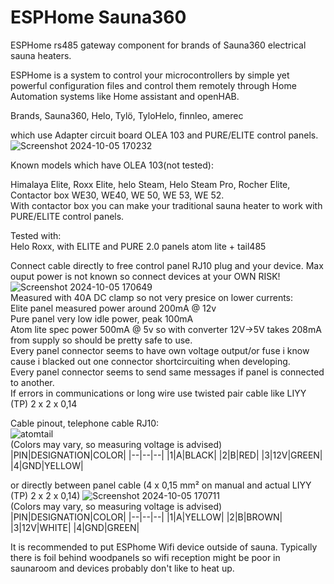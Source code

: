 
# ESPHome Sauna360

ESPHome rs485 gateway component for brands of Sauna360 electrical sauna heaters.  

ESPHome is a system to control your microcontrollers by simple yet powerful configuration files and control them remotely through Home Automation systems like Home assistant and openHAB.  

Brands, Sauna360, Helo, Tylö, TyloHelo, finnleo, amerec  

which use Adapter circuit board OLEA 103 and PURE/ELITE control panels.  
![Screenshot 2024-10-05 170232](https://github.com/user-attachments/assets/ef990b1d-3291-422f-9d9e-5d07e3631fae)


Known models which have OLEA 103(not tested):  

Himalaya Elite, Roxx Elite, helo Steam, Helo Steam Pro, Rocher Elite, Contactor box WE30, WE40, WE 50, WE 53, WE 52.  
With contactor box you can make your traditional sauna heater to work with PURE/ELITE control panels.


Tested with:  
Helo Roxx, with ELITE and PURE 2.0 panels
atom lite + tail485  

Connect cable directly to free control panel RJ10 plug and your device. Max ouput power is not known so connect devices at your OWN RISK!  
![Screenshot 2024-10-05 170649](https://github.com/user-attachments/assets/1033c7dd-9285-4b00-a9e4-8e67a3d91566)  
Measured with 40A DC clamp so not very presice on lower currents:  
Elite panel measured power around 200mA @ 12v  
Pure panel very low idle power, peak 100mA  
Atom lite spec power 500mA @ 5v so with converter 12V->5V takes 208mA from supply so should be pretty safe to use.   
Every panel connector seems to have own voltage output/or fuse i know cause i blacked out one connector shortcircuiting when developing.  
Every panel connector seems to send same messages if panel is connected to another.  
If errors in communications or long wire use twisted pair cable like LIYY (TP) 2 x 2 x 0,14   

Cable pinout, telephone cable RJ10:  
![atomtail](https://github.com/user-attachments/assets/3376d275-32a4-4ce1-be8a-635d06be098f)  
(Colors may vary, so measuring voltage is advised)  
|PIN|DESIGNATION|COLOR|
|--|--|--|
|1|A|BLACK|
|2|B|RED|
|3|12V|GREEN|
|4|GND|YELLOW|


or directly between panel cable (4 x 0,15 mm² on manual and actual LIYY (TP) 2 x 2 x 0,14)
![Screenshot 2024-10-05 170711](https://github.com/user-attachments/assets/668430a8-a657-47a2-b79a-1f6c7468b21d)  
(Colors may vary, so measuring voltage is advised)  
|PIN|DESIGNATION|COLOR|
|--|--|--|
|1|A|YELLOW|
|2|B|BROWN|
|3|12V|WHITE|
|4|GND|GREEN|

It is recommended to put ESPhome Wifi device outside of sauna. Typically there is foil behind woodpanels so wifi reception might be poor in saunaroom and devices probably don't like to heat up.

